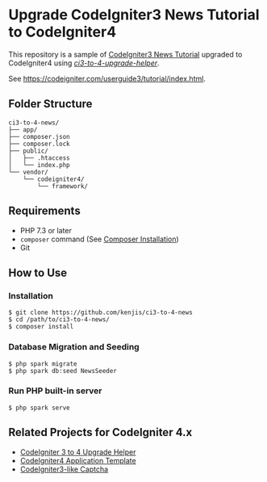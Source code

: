 # Upgrade CodeIgniter3 News Tutorial to CodeIgniter4

This repository is a sample of [CodeIgniter3 News Tutorial](https://github.com/kenjis/ci3-news) upgraded to CodeIgniter4 using *[ci3-to-4-upgrade-helper](https://github.com/kenjis/ci3-to-4-upgrade-helper)*.

See <https://codeigniter.com/userguide3/tutorial/index.html>.

## Folder Structure

```
ci3-to-4-news/
├── app/
├── composer.json
├── composer.lock
├── public/
│   ├── .htaccess
│   └── index.php
└── vendor/
    └── codeigniter4/
        └── framework/
```

## Requirements

- PHP 7.3 or later
- `composer` command (See [Composer Installation](https://getcomposer.org/doc/00-intro.md#installation-linux-unix-macos))
- Git

## How to Use

### Installation

```
$ git clone https://github.com/kenjis/ci3-to-4-news
$ cd /path/to/ci3-to-4-news/
$ composer install
```

### Database Migration and Seeding

```
$ php spark migrate
$ php spark db:seed NewsSeeder
```

### Run PHP built-in server

```
$ php spark serve
```

## Related Projects for CodeIgniter 4.x

- [CodeIgniter 3 to 4 Upgrade Helper](https://github.com/kenjis/ci3-to-4-upgrade-helper)
- [CodeIgniter4 Application Template](https://github.com/kenjis/ci4-app-template)
- [CodeIgniter3-like Captcha](https://github.com/kenjis/ci3-like-captcha)
